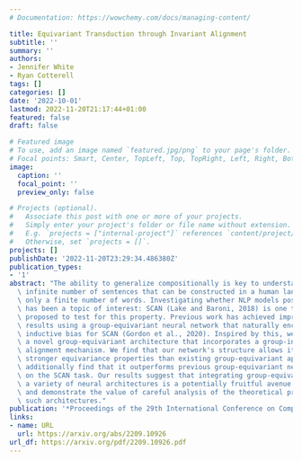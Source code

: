 ```yaml
---
# Documentation: https://wowchemy.com/docs/managing-content/

title: Equivariant Transduction through Invariant Alignment
subtitle: ''
summary: ''
authors:
- Jennifer White
- Ryan Cotterell
tags: []
categories: []
date: '2022-10-01'
lastmod: 2022-11-20T21:17:44+01:00
featured: false
draft: false

# Featured image
# To use, add an image named `featured.jpg/png` to your page's folder.
# Focal points: Smart, Center, TopLeft, Top, TopRight, Left, Right, BottomLeft, Bottom, BottomRight.
image:
  caption: ''
  focal_point: ''
  preview_only: false

# Projects (optional).
#   Associate this post with one or more of your projects.
#   Simply enter your project's folder or file name without extension.
#   E.g. `projects = ["internal-project"]` references `content/project/deep-learning/index.md`.
#   Otherwise, set `projects = []`.
projects: []
publishDate: '2022-11-20T23:29:34.486380Z'
publication_types:
- '1'
abstract: "The ability to generalize compositionally is key to understanding the potentially\
  \ infinite number of sentences that can be constructed in a human language from\
  \ only a finite number of words. Investigating whether NLP models possess this ability\
  \ has been a topic of interest: SCAN (Lake and Baroni, 2018) is one task specifically\
  \ proposed to test for this property. Previous work has achieved impressive empirical\
  \ results using a group-equivariant neural network that naturally encodes a useful\
  \ inductive bias for SCAN (Gordon et al., 2020). Inspired by this, we introduce\
  \ a novel group-equivariant architecture that incorporates a group-invariant hard\
  \ alignment mechanism. We find that our network's structure allows it to develop\
  \ stronger equivariance properties than existing group-equivariant approaches. We\
  \ additionally find that it outperforms previous group-equivariant networks empirically\
  \ on the SCAN task. Our results suggest that integrating group-equivariance into\
  \ a variety of neural architectures is a potentially fruitful avenue of research,\
  \ and demonstrate the value of careful analysis of the theoretical properties of\
  \ such architectures."
publication: '*Proceedings of the 29th International Conference on Computational Linguistics*'
links:
- name: URL
  url: https://arxiv.org/abs/2209.10926
url_df: https://arxiv.org/pdf/2209.10926.pdf
---
```

